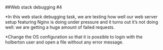 ##Web stack debugging #4

*In this web stack debugging task, we are testing how well our web server setup featuring Nginx is doing under pressure and it turns out it’s not doing well: we are getting a huge amount of failed requests.

*Change the OS configuration so that it is possible to login with the holberton user and open a file without any error message.

